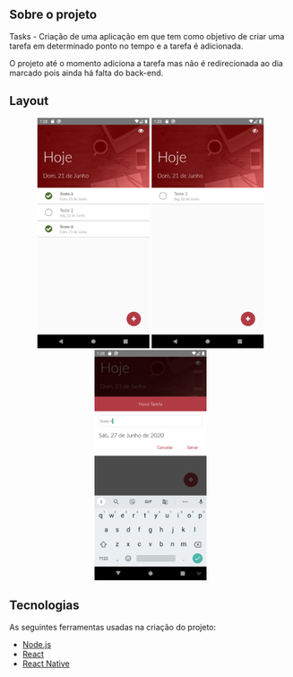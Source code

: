 ## Sobre o projeto

Tasks - Criação de uma aplicação em que tem como objetivo de criar uma tarefa em determinado ponto no tempo e a tarefa é adicionada.

O projeto até o momento adiciona a tarefa mas não é redirecionada ao dia marcado pois ainda há falta do back-end.

## Layout

<p align="center">
  <img alt="tasks" title="#tasks" src="./images/home.png" width="200px">

  <img alt="tasks" title="#tasks" src="./images/home-hidden.png" width="200px">

  <img alt="tasks" title="#tasks" src="./images/create.png" width="200px">
</p>


## Tecnologias

As seguintes ferramentas usadas na criação do projeto:

- [Node.js][nodejs]
- [React][reactjs]
- [React Native][rn]



[yt]: https://www.youtube.com/watch?v=0CraBZHejKI
[nodejs]: https://nodejs.org/
[reactjs]: https://reactjs.org
[rn]: https://facebook.github.io/react-native/